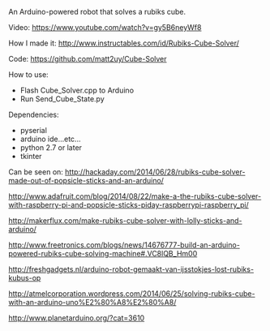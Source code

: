 An Arduino-powered robot that solves a rubiks cube.

Video: https://www.youtube.com/watch?v=gy5B6neyWf8

How I made it: http://www.instructables.com/id/Rubiks-Cube-Solver/

Code: https://github.com/matt2uy/Cube-Solver

How to use:  
- Flash Cube_Solver.cpp to Arduino  
- Run Send_Cube_State.py

Dependencies:
- pyserial
- arduino ide...etc...
- python 2.7 or later
- tkinter

Can be seen on:
http://hackaday.com/2014/06/28/rubiks-cube-solver-made-out-of-popsicle-sticks-and-an-arduino/

http://www.adafruit.com/blog/2014/08/22/make-a-the-rubiks-cube-solver-with-raspberry-pi-and-popsicle-sticks-piday-raspberrypi-raspberry_pi/

http://makerflux.com/make-rubiks-cube-solver-with-lolly-sticks-and-arduino/

http://www.freetronics.com/blogs/news/14676777-build-an-arduino-powered-rubiks-cube-solving-machine#.VC8lQB_Hm00

http://freshgadgets.nl/arduino-robot-gemaakt-van-ijsstokjes-lost-rubiks-kubus-op

http://atmelcorporation.wordpress.com/2014/06/25/solving-rubiks-cube-with-an-arduino-uno%E2%80%A8%E2%80%A8/

http://www.planetarduino.org/?cat=3610
